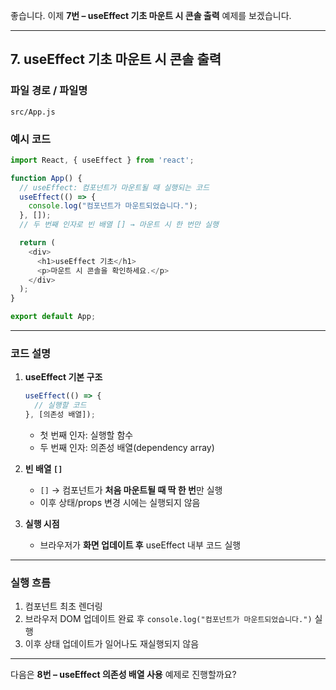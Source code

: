 좋습니다. 이제 **7번 – useEffect 기초 마운트 시 콘솔 출력** 예제를 보겠습니다.

---

## 7. useEffect 기초 마운트 시 콘솔 출력

### 파일 경로 / 파일명

```
src/App.js
```

### 예시 코드

```javascript
import React, { useEffect } from 'react';

function App() {
  // useEffect: 컴포넌트가 마운트될 때 실행되는 코드
  useEffect(() => {
    console.log("컴포넌트가 마운트되었습니다.");
  }, []); 
  // 두 번째 인자로 빈 배열 [] → 마운트 시 한 번만 실행

  return (
    <div>
      <h1>useEffect 기초</h1>
      <p>마운트 시 콘솔을 확인하세요.</p>
    </div>
  );
}

export default App;
```

---

### 코드 설명

1. **useEffect 기본 구조**

   ```javascript
   useEffect(() => {
     // 실행할 코드
   }, [의존성 배열]);
   ```

   * 첫 번째 인자: 실행할 함수
   * 두 번째 인자: 의존성 배열(dependency array)

2. **빈 배열 `[]`**

   * `[]` → 컴포넌트가 **처음 마운트될 때 딱 한 번**만 실행
   * 이후 상태/props 변경 시에는 실행되지 않음

3. **실행 시점**

   * 브라우저가 **화면 업데이트 후** useEffect 내부 코드 실행

---

### 실행 흐름

1. 컴포넌트 최초 렌더링
2. 브라우저 DOM 업데이트 완료 후 `console.log("컴포넌트가 마운트되었습니다.")` 실행
3. 이후 상태 업데이트가 일어나도 재실행되지 않음

---

다음은 **8번 – useEffect 의존성 배열 사용** 예제로 진행할까요?
